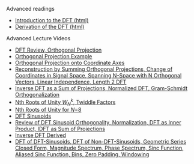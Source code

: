 Advanced readings

*   [Introduction to the DFT (html)](https://ccrma.stanford.edu/~jos/mdft/Introduction_DFT.html "Link: https://ccrma.stanford.edu/~jos/mdft/Introduction_DFT.html")
*   [Derivation of the DFT (html)](https://ccrma.stanford.edu/~jos/mdft/DFT_Derived.html "Link: https://ccrma.stanford.edu/~jos/mdft/DFT_Derived.html")

Advanced Lecture Videos

*   [DFT Review, Orthogonal Projection](https://www.youtube.com/watch?v=QYy4FZo9wiw "Link: https://www.youtube.com/watch?v=QYy4FZo9wiw")
*   [Orthogonal Projection Example](https://www.youtube.com/watch?v=J-06LS2wggQ "Link: https://www.youtube.com/watch?v=J-06LS2wggQ")
*   [Orthogonal Projection onto Coordinate Axes](https://www.youtube.com/watch?v=yEggett4Mx4 "Link: https://www.youtube.com/watch?v=yEggett4Mx4")
*   [Reconstruction by Summing Orthogonal Projections, Change of Coordinates in Signal Space, Spanning N-Space with N Orthogonal Vectors, Linear Independence, Length 2 DFT](https://www.youtube.com/watch?v=pqF6RUdcGQw "Link: https://www.youtube.com/watch?v=pqF6RUdcGQw")
*   [Inverse DFT as a Sum of Projections, Normalized DFT, Gram-Schmidt Orthogonalization](https://www.youtube.com/watch?v=IgQvn_GxRqk "Link: https://www.youtube.com/watch?v=IgQvn_GxRqk")
*   [Nth Roots of Unity _W_<sub>_N_</sub><sup>_k_</sup>, Twiddle Factors](https://www.youtube.com/watch?v=v3jMHmRnlYM "Link: https://www.youtube.com/watch?v=v3jMHmRnlYM")
*   [Nth Roots of Unity for _N_=8](https://www.youtube.com/watch?v=-pvMt1YGntA)
*   [DFT Sinusoids](https://www.youtube.com/watch?v=8IU-HBNXYLM)
*   [Review of DFT Sinusoid Orthogonality, Normalization, DFT as Inner Product, IDFT as Sum of Projections](https://www.youtube.com/watch?v=3yL55HQevkg "Link: https://www.youtube.com/watch?v=3yL55HQevkg")
*   [Inverse DFT Derived](https://www.youtube.com/watch?v=cqVcSb608z0 "Link: https://www.youtube.com/watch?v=cqVcSb608z0")
*   [DFT of DFT-Sinusoids, DFT of Non-DFT-Sinusoids, Geometric Series Closed Form, Magnitude Spectrum, Phase Spectrum, Sinc Function, Aliased Sinc Function, Bins, Zero Padding, Windowing](https://www.youtube.com/watch?v=LlXeZWKgu6Y "Link: https://www.youtube.com/watch?v=LlXeZWKgu6Y")

